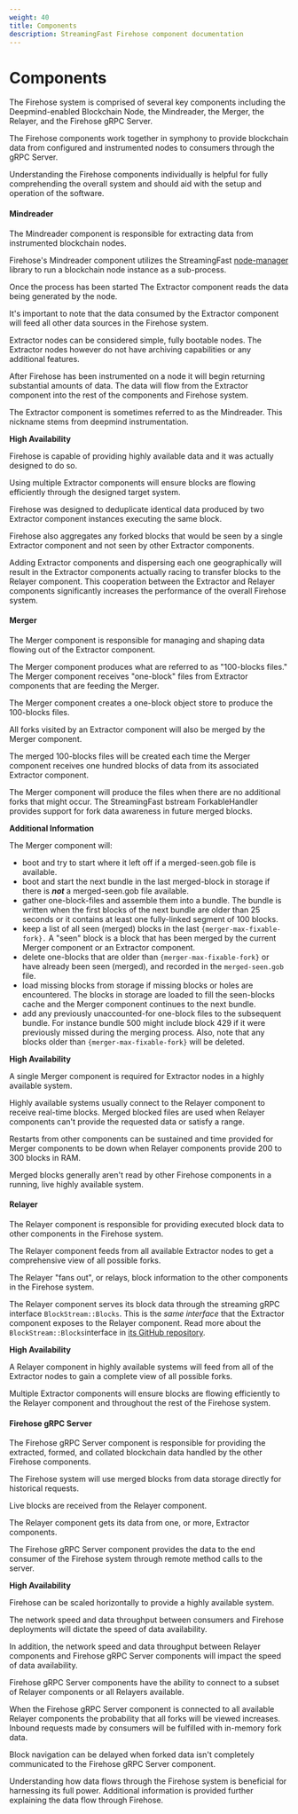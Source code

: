 ```yaml
---
weight: 40
title: Components
description: StreamingFast Firehose component documentation
---
```


# Components

The Firehose system is comprised of several key components including the Deepmind-enabled Blockchain Node, the Mindreader, the Merger, the Relayer, and the Firehose gRPC Server.&#x20;

The Firehose components work together in symphony to provide blockchain data from configured and instrumented nodes to consumers through the gRPC Server.

Understanding the Firehose components individually is helpful for fully comprehending the overall system and should aid with the setup and operation of the software.

#### Mindreader

The Mindreader component is responsible for extracting data from instrumented blockchain nodes.

Firehose's Mindreader component utilizes the StreamingFast [node-manager](https://github.com/streamingfast/node-manager) library to run a blockchain node instance as a sub-process.&#x20;

Once the process has been started The Extractor component reads the data being generated by the node.

It's important to note that the data consumed by the Extractor component will feed all other data sources in the Firehose system.

Extractor nodes can be considered simple, fully bootable nodes. The Extractor nodes however do not have archiving capabilities or any additional features.

After Firehose has been instrumented on a node it will begin returning substantial amounts of data. The data will flow from the Extractor component into the rest of the components and Firehose system.

The Extractor component is sometimes referred to as the Mindreader. This nickname stems from deepmind instrumentation.

**High Availability**

Firehose is capable of providing highly available data and it was actually designed to do so.

Using multiple Extractor components will ensure blocks are flowing efficiently through the designed target system.

Firehose was designed to deduplicate identical data produced by two Extractor component instances executing the same block.

Firehose also aggregates any forked blocks that would be seen by a single Extractor component and not seen by other Extractor components.

Adding Extractor components and dispersing each one geographically will result in the Extractor components actually racing to transfer blocks to the Relayer component. This cooperation between the Extractor and Relayer components significantly increases the performance of the overall Firehose system.&#x20;

#### Merger

The Merger component is responsible for managing and shaping data flowing out of the Extractor component.&#x20;

The Merger component produces what are referred to as "100-blocks files." The Merger component receives "one-block" files from Extractor components that are feeding the Merger.&#x20;

The Merger component creates a one-block object store to produce the 100-blocks files.

All forks visited by an Extractor component will also be merged by the Merger component.

The merged 100-blocks files will be created each time the Merger component receives one hundred blocks of data from its associated Extractor component.&#x20;

The Merger component will produce the files when there are no additional forks that might occur. The StreamingFast bstream ForkableHandler provides support for fork data awareness in future merged blocks.

**Additional Information**

The Merger component will:&#x20;

* boot and try to start where it left off if a merged-seen.gob file is available.
* boot and start the next bundle in the last merged-block in storage if there is _**not**_ a merged-seen.gob file available.
* gather one-block-files and assemble them into a bundle. The bundle is written when the first blocks of the next bundle are older than 25 seconds or it contains at least one fully-linked segment of 100 blocks.
* keep a list of all seen (merged) blocks in the last `{merger-max-fixable-fork}.` A "seen" block is a block that has been merged by the current Merger component or an Extractor component.
* delete one-blocks that are older than `{merger-max-fixable-fork}` or have already been seen (merged), and recorded in the `merged-seen.gob` file.
* load missing blocks from storage if missing blocks or holes are encountered. The blocks in storage are loaded to fill the seen-blocks cache and the Merger component continues to the next bundle.
* add any previously unaccounted-for one-block files to the subsequent bundle. For instance bundle 500 might include block 429 if it were previously missed during the merging process. Also, note that any blocks older than `{merger-max-fixable-fork}` will be deleted.

**High Availability**

A single Merger component is required for Extractor nodes in a highly available system.&#x20;

Highly available systems usually connect to the Relayer component to receive real-time blocks. Merged blocked files are used when Relayer components can't provide the requested data or satisfy a range.

Restarts from other components can be sustained and time provided for Merger components to be down when Relayer components provide 200 to 300 blocks in RAM.

Merged blocks generally aren't read by other Firehose components in a running, live highly available system.

#### Relayer

The Relayer component is responsible for providing executed block data to other components in the Firehose system.

The Relayer component feeds from all available Extractor nodes to get a comprehensive view of all possible forks.&#x20;

The Relayer "fans out", or relays, block information to the other components in the Firehose system.

The Relayer component serves its block data through the streaming gRPC interface `BlockStream::Blocks`. This is the _same interface_ that the Extractor component exposes to the Relayer component. Read more about the `BlockStream::Blocks`interface in [its GitHub repository](https://github.com/streamingfast/proto/blob/develop/sf/bstream/v1/bstream.proto).

**High Availability**

A Relayer component in highly available systems will feed from all of the Extractor nodes to gain a complete view of all possible forks.

Multiple Extractor components will ensure blocks are flowing efficiently to the Relayer component and throughout the rest of the Firehose system.

#### Firehose gRPC Server

The Firehose gRPC Server component is responsible for providing the extracted, formed, and collated blockchain data handled by the other Firehose components.

The Firehose system will use merged blocks from data storage directly for historical requests.&#x20;

Live blocks are received from the Relayer component.&#x20;

The Relayer component gets its data from one, or more, Extractor components.

The Firehose gRPC Server component provides the data to the end consumer of the Firehose system through remote method calls to the server.

**High Availability**

Firehose can be scaled horizontally to provide a highly available system.&#x20;

The network speed and data throughput between consumers and Firehose deployments will dictate the speed of data availability.&#x20;

In addition, the network speed and data throughput between Relayer components and Firehose gRPC Server components will impact the speed of data availability.

Firehose gRPC Server components have the ability to connect to a subset of Relayer components or all Relayers available.

When the Firehose gRPC Server component is connected to all available Relayer components the probability that all forks will be viewed increases. Inbound requests made by consumers will be fulfilled with in-memory fork data.

Block navigation can be delayed when forked data isn't completely communicated to the Firehose gRPC Server component.&#x20;

Understanding how data flows through the Firehose system is beneficial for harnessing its full power. Additional information is provided further explaining the data flow through Firehose.
